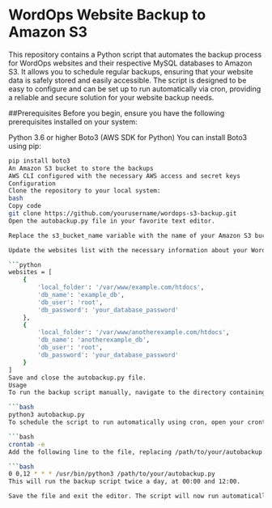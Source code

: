 # WordOps Website Backup to Amazon S3
This repository contains a Python script that automates the backup process for WordOps websites and their respective MySQL databases to Amazon S3. It allows you to schedule regular backups, ensuring that your website data is safely stored and easily accessible. The script is designed to be easy to configure and can be set up to run automatically via cron, providing a reliable and secure solution for your website backup needs.

##Prerequisites
Before you begin, ensure you have the following prerequisites installed on your system:

Python 3.6 or higher
Boto3 (AWS SDK for Python)
You can install Boto3 using pip:

```bash
pip install boto3
An Amazon S3 bucket to store the backups
AWS CLI configured with the necessary AWS access and secret keys
Configuration
Clone the repository to your local system:
bash
Copy code
git clone https://github.com/yourusername/wordops-s3-backup.git
Open the autobackup.py file in your favorite text editor.

Replace the s3_bucket_name variable with the name of your Amazon S3 bucket.

Update the websites list with the necessary information about your WordOps websites, including the local folder path, database name, database user, and database password.

```python
websites = [
    {
        'local_folder': '/var/www/example.com/htdocs',
        'db_name': 'example_db',
        'db_user': 'root',
        'db_password': 'your_database_password'
    },
    {
        'local_folder': '/var/www/anotherexample.com/htdocs',
        'db_name': 'anotherexample_db',
        'db_user': 'root',
        'db_password': 'your_database_password'
    }
]
Save and close the autobackup.py file.
Usage
To run the backup script manually, navigate to the directory containing the autobackup.py file and run the following command:

```bash
python3 autobackup.py
To schedule the script to run automatically using cron, open your crontab configuration file:

```bash
crontab -e
Add the following line to the file, replacing /path/to/your/autobackup.py with the actual path to the autobackup.py file on your system:

```bash
0 0,12 * * * /usr/bin/python3 /path/to/your/autobackup.py
This will run the backup script twice a day, at 00:00 and 12:00.

Save the file and exit the editor. The script will now run automatically at the specified times, backing up your WordOps websites and their MySQL databases to Amazon S3.
